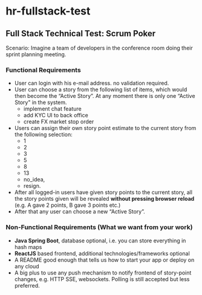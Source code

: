 # hr-fullstack-test

## Full Stack Technical Test: Scrum Poker


Scenario: Imagine a team of developers in the conference room doing their sprint planning meeting.

### Functional Requirements

-	User can login with his e-mail address. no validation required.
-	User can choose a story from the following list of items, which would then become the “Active Story”. At any moment there is only one “Active Story" in the system.
    * implement chat feature
    * add KYC UI to back office
    * create FX market stop order
-	Users can assign their own story point estimate to the current story from the following selection:
    * 1
    * 2
    * 3
    * 5
    * 8
    * 13
    * no_idea,
    * resign.
-	After all logged-in users have given story points to the current story, all the story points given will be revealed **without pressing browser reload** (e.g. A gave 2 points, B gave 3 points etc.) 
-	After that any user can choose a new “Active Story”.

### Non-Functional Requirements (What we want from your work)

-	**Java Spring Boot**, database optional, i.e. you can store everything in hash maps
-	**ReactJS** based frontend, additional technologies/frameworks optional
-	A README good enough that tells us how to start your app or deploy on any cloud
-	A big plus to use any push mechanism to notify frontend of story-point changes, e.g. HTTP SSE, websockets. Polling is still accepted but less preferred.
